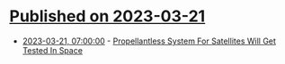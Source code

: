 # [Published on 2023-03-21](index.md)

* [2023-03-21, 07:00:00](https://science.slashdot.org/story/23/03/21/046253/propellantless-system-for-satellites-will-get-tested-in-space?utm_source=rss1.0mainlinkanon&utm_medium=feed) - [Propellantless System For Satellites Will Get Tested In Space](https://science.slashdot.org/story/23/03/21/046253/propellantless-system-for-satellites-will-get-tested-in-space?utm_source=rss1.0mainlinkanon&utm_medium=feed)

